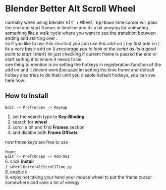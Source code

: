 # Blender Better Alt Scroll Wheel  

normally when using blender <kbd> Alt </kbd> + <kbd> Wheel Up/Down</kbd>  time cursor will pass the end and start frames in timeline and its a bit anoying for animating something like a walk cycle where you want to see the transition between ending and starting over .  
so if you like to use this shortcut you can use this add-on ( my first add on )  
its a very basic add on (_i encourage you to look at the script as its a good point to start i think_) im just checking if current frame is passed the end or start setting it to where it needs to be  
one thing to mention is im setting the hotkeys in registeration function of the add on and it doesnt work(becuaze im setting the time frame and defualt hotkey also tries to do that) until you disable default hotkeys, you can see here how:  

## How to Install

`` Edit -> Prefrences -> Keymap ``  

1. set the search type to **Key-Binding**   
2. search for **wheel**  
3. scroll a bit and find **Frames** section  
4. and disable both **Frame Offsets** 

now those keys are free to use   

from:   
`` Edit -> Prefrences -> Add-Ons ``  
6. click **install**  
7. select `` BetterAltScrollTime.py ``  
8. enable it  
9. enjoy not taking your hand your mouse wheel to put the frame cursor somewhere and save a lot of energy  

